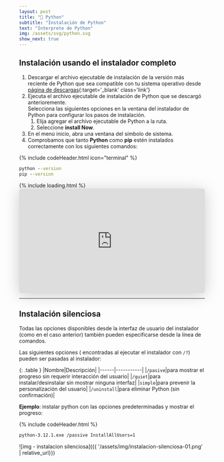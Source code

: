 ```yaml
---
layout: post
title: "🐍 Python"
subtitle: "Instalación de Python"
text: "Interprete de Python"
img: /assets/svg/python.svg
show_next: true
---
```


## Instalación usando el instalador completo

1. Descargar el archivo ejecutable de instalación de la versión más reciente de Python que sea compatible con tu sistema operativo desde [página de descargas](https://www.python.org/downloads/){:target='_blank' class='link'}
2. Ejecuta el archivo ejecutable de instalación de Python que se descargó anterioremente.<br>
    Selecciona las siguientes opciones en la ventana del instalador de Python para configurar los pasos de instalación.
    1. Elija agregar el archivo ejecutable de Python a la ruta.
    1. Seleccione **install Now**.
3. En el menú inicio, abra una ventana del símbolo de sistema.
4. Comprobamos que tanto **Python** como **pip** estén instalados correctamente con los siguientes comandos:

{% include codeHeader.html icon="terminal" %}
```bat
python --version
pip --version
```

<div class="position-relative">
{% include loading.html %}
<iframe class="speakerdeck-iframe" frameborder="0" src="https://speakerdeck.com/player/bc729009adbc4ca78c81dfade6b9133b" title="instalación Python" allowfullscreen="true" style="border: 0px; background: padding-box padding-box rgba(0, 0, 0, 0.1); margin: 0px; padding: 0px; border-radius: 6px; box-shadow: rgba(0, 0, 0, 0.2) 0px 5px 40px; width: 100%; height: auto; aspect-ratio: 560 / 315;" data-ratio="1.7777777777777777" id="ifr">	
</iframe>
</div>

---

## Instalación silenciosa

Todas las opciones disponibles desde la interfaz de usuario del instalador (como en el caso anterior) también pueden especificarse desde la línea de comandos.

Las siguientes opciones ( encontradas al ejecutar el instalador con `/?`) pueden ser pasadas al instalador:

{: .table }
|Nombre|Descripción|
|------|-----------|
|`/pasive`|para mostrar el progreso sin requerir interacción del usuario|
|`/quiet`|para instalar/desinstalar sin mostrar ninguna interfaz|
|`simple`|para prevenir la personalización del usuario|
|`/uninstall`|para eliminar Python (sin confirmación)|


**Ejemplo**: instalar python con las opciones predeterminadas y mostrar el progreso:

{% include codeHeader.html %}
```bash
python-3.12.1.exe /passive InstallAllUsers=1
```
![img - instalacion silenciosa]({{ '/assets/img/instalacion-silenciosa-01.png' | relative_url}})